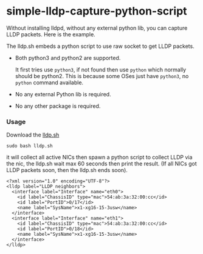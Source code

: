 # simple-lldp-capture-python-script
Without installing lldpd, without any external python lib, you can capture LLDP packets. Here is the example.


The lldp.sh embeds a python script to use raw socket to get LLDP packets.

- Both python3 and python2 are supported. 

  It first tries use `python3`, if not found then use `python` which normally should be python2. This is because some OSes just have `python3`, no `python` command available.

- No any external Python lib is required.

- No any other package is required.



### Usage

Download the [lldp.sh](lldp.sh)

```
sudo bash lldp.sh
```

it will collect all active NICs then spawn a python script to collect LLDP via the nic,
the lldp.sh wait max 60 seconds then print the result. (If all NICs got LLDP packets soon, then the lldp.sh ends soon).

```
<?xml version="1.0" encoding="UTF-8"?>
<lldp label="LLDP neighbors">
  <interface label="Interface" name="eth0">
    <id label="ChassisID" type="mac">54:ab:3a:32:00:cc</id>
    <id label="PortID">0/17</id>
    <name label="SysName">x1-xg16-15-3usw</name>
  </interface>
  <interface label="Interface" name="eth1">
    <id label="ChassisID" type="mac">54:ab:3a:32:00:cc</id>
    <id label="PortID">0/18</id>
    <name label="SysName">x1-xg16-15-3usw</name>
  </interface>
</lldp>
```
